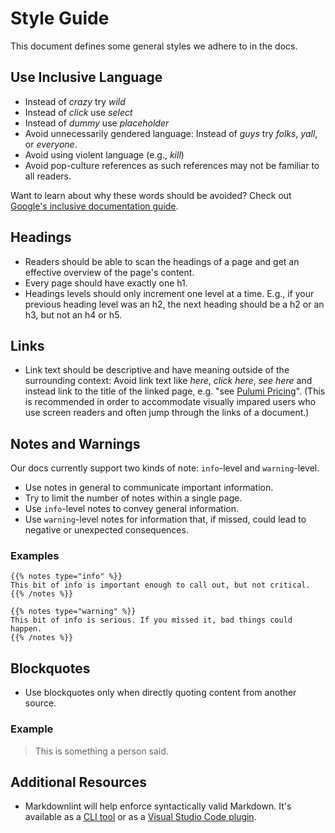 # Style Guide

This document defines some general styles we adhere to in the docs.

## Use Inclusive Language

* Instead of _crazy_ try _wild_
* Instead of _click_ use _select_
* Instead of _dummy_ use _placeholder_
* Avoid unnecessarily gendered language: Instead of _guys_ try _folks_, _yall_, or _everyone_.
* Avoid using violent language (e.g., _kill_)
* Avoid pop-culture references as such references may not be familiar to all readers.

Want to learn about why these words should be avoided?
Check out [Google's inclusive documentation guide](https://developers.google.com/style/inclusive-documentation).

## Headings

* Readers should be able to scan the headings of a page and get an effective overview of the page's content.
* Every page should have exactly one h1.
* Headings levels should only increment one level at a time.  E.g., if your previous heading level was an h2, the next heading should be a h2 or an h3, but not an h4 or h5.

## Links

* Link text should be descriptive and have meaning outside of the surrounding context: Avoid link text like _here_, _click here_, _see here_ and instead link to the title of the linked page, e.g. "see [Pulumi Pricing](https://www.pulumi.com/pricing/)".  (This is recommended in order to accommodate visually impared users who use screen readers and often jump through the links of a document.)

## Notes and Warnings

Our docs currently support two kinds of note: `info`-level and `warning`-level.

* Use notes in general to communicate important information.
* Try to limit the number of notes within a single page.
* Use `info`-level notes to convey general information.
* Use `warning`-level notes for information that, if missed, could lead to negative or unexpected consequences.

### Examples

```
{{% notes type="info" %}}
This bit of info is important enough to call out, but not critical.
{{% /notes %}}

{{% notes type="warning" %}}
This bit of info is serious. If you missed it, bad things could happen.
{{% /notes %}}
```

## Blockquotes

* Use blockquotes only when directly quoting content from another source.

### Example

> This is something a person said.

## Additional Resources

* Markdownlint will help enforce syntactically valid Markdown.  It's available as a [CLI tool](https://github.com/igorshubovych/markdownlint-cli#installation) or as a [Visual Studio Code plugin](https://marketplace.visualstudio.com/items?itemName=DavidAnson.vscode-markdownlint).
